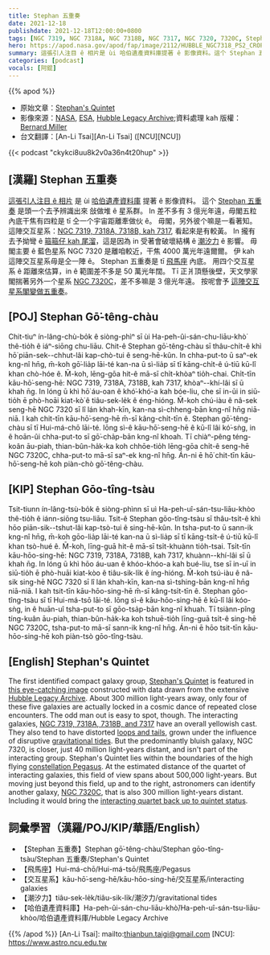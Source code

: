 ```yaml
---
title: Stephan 五重奏
date: 2021-12-18
publishdate: 2021-12-18T12:00:00+0800
tags: [NGC 7319, NGC 7318A, NGC 7318B, NGC 7317, NGC 7320, 7320C, Stephan 五重奏, 交互星系, 哈伯遺產資料庫]
hero: https://apod.nasa.gov/apod/fap/image/2112/HUBBLE_NGC7318_PS2_CROP_INSIGHT1024.jpg
summary: 這張引人注目 ê 相片是 ùi 哈伯遺產資料庫提著 ê 影像資料。這个 Stephan 五重奏 是頭一个去予辨識出來 敆做堆 ê 星系群。
categories: [podcast]
vocals: [阿錕]
---
```


{{% apod %}}

- 原始文章：[Stephan's Quintet](https://apod.nasa.gov/apod/ap211218.html)
- 影像來源：[NASA](https://www.nasa.gov/), [ESA](https://www.esa.int/), [Hubble Legacy Archive](https://hla.stsci.edu/);資料處理 kah 版權：[Bernard Miller](http://azstarman.net/CDK/index.html)
- 台文翻譯：[An-Li Tsai][An-Li Tsai] ([NCU][NCU])

{{< podcast "ckykci8uu8k2v0a36n4t20hup" >}}

## [漢羅] Stephan 五重奏
[這張引人注目 ê 相片][this eye-catching image] 是 ùi [哈伯遺產資料庫][Hubble Legacy Archive] 提著 ê 影像資料。
這个 [Stephan 五重奏][Stephan's Quintet] 是頭一个去予辨識出來 敆做堆 ê 星系群。
In 差不多有 3 億光年遠，毋閣五粒內底干焦有四粒是 tī 仝一个宇宙距離牽做伙 ê。
毋閣，另外彼个嘛是一看著知。
這陣交互星系：[NGC 7319, 7318A, 7318B, kah 7317][NGC 7319, 7318A, 7318B, and 7317], 看起來是有較黃。
In 攏有去予拗彎 ê [箍箍仔 kah 尾溜][loops and tails]，這是因為 in 受著會破壞結構 ê [潮汐力][gravitational tides] ê 影響。
毋閣主要 ê 藍色星系 NGC 7320 是離咱較近，干焦 4000 萬光年遠爾爾。
伊 kah 這陣交互星系毋是仝一陣 ê。
Stephan 五重奏是 tī [飛馬座][constellation Pegasus] 內底。
用四个交互星系 ê 距離來估算，in ê 範圍差不多是 50 萬光年闊。
Tī 正爿頂懸後壁，天文學家閣揣著另外一个星系 [NGC 7320C][NGC 7320C]，差不多嘛是 3 億光年遠。
按呢會予 [這陣交互星系閣變做五重奏][interacting quartet back up to quintet status]。

## [POJ] Stephan Gō͘-têng-chàu
Chit-tiuⁿ ín-lâng-chù-bo̍k ê siòng-phìⁿ sī ùi Ha-peh-ûi-sán-chu-liāu-khò͘ thê-tio̍h ê iáⁿ-siōng chu-liāu.
Chit-ê Stephan gō͘-têng-chàu sī thâu-chi̍t-ê khì hō͘ piān-sek--chhut-lâi kap-chò-tui ê seng-hē-kûn.
In chha-put-to ū saⁿ-ek kng-nî hn̄g, m̄-koh gō͘-lia̍p lāi-té kan-na ū sì-lia̍p sī tī kāng-chi̍t-ê ú-tiū kū-lî khan chò-hóe ê.
M̄-koh, lēng-gōa hit-ê mā-sī chi̍t-khòaⁿ tio̍h-chai.
Chi̍t-tīn kāu-hō͘-seng-hē: NGC 7319, 7318A, 7318B, kah 7317, khòaⁿ--khí-lâi sī ū khah n̄g.
In lóng ū khì hō͘ áu-oan ê khó͘-khó͘-a kah bóe-liu, che sī in-ūi in siū-tio̍h ē phò-hoāi kiat-kò͘ ê tiâu-sek-le̍k ê éng-hióng.
M̄-koh chú-iàu ê nâ-sek seng-hē NGC 7320 sī lî lán khah-kīn, kan-na sì-chheng-bān kng-nî hn̄g niā-niā.
I kah chit-tīn kāu-hō͘-seng-hē m̄-sī kâng-chi̍t-tīn ê.
Stephan gō͘-têng-chàu sī tī Hui-má-chō lāi-té.
Iōng sì-ê kāu-hō͘-seng-hē ê kū-lî lâi kó͘-sǹg, in ê hoān-ûi chha-put-to sī gō͘-cha̍p-bān kng-nî khoah.
Tī chiàⁿ-pêng téng-koân āu-piah, thian-bûn-ha̍k-ka koh chhōe-tio̍h lēng-gōa chi̍t-ê seng-hē NGC 7320C, chha-put-to mā-sī saⁿ-ek kng-nî hn̄g.
Án-ni ē hō͘ chit-tīn kāu-hō͘-seng-hē koh piàn-chò gō͘-têng-chàu.

## [KIP]  Stephan Gōo-tîng-tsàu
Tsit-tiunn ín-lâng-tsù-bo̍k ê siòng-phìnn sī uì Ha-peh-uî-sán-tsu-liāu-khòo thê-tio̍h ê iánn-siōng tsu-liāu.
Tsit-ê Stephan gōo-tîng-tsàu sī thâu-tsi̍t-ê khì hōo piān-sik--tshut-lâi kap-tsò-tui ê sing-hē-kûn.
In tsha-put-to ū sann-ik kng-nî hn̄g, m̄-koh gōo-lia̍p lāi-té kan-na ū sì-lia̍p sī tī kāng-tsi̍t-ê ú-tiū kū-lî khan tsò-hué ê.
M̄-koh, līng-guā hit-ê mā-sī tsi̍t-khuànn tio̍h-tsai.
Tsi̍t-tīn kāu-hōo-sing-hē: NGC 7319, 7318A, 7318B, kah 7317, khuànn--khí-lâi sī ū khah n̄g.
In lóng ū khì hōo áu-uan ê khóo-khóo-a kah bué-liu, tse sī in-uī in siū-tio̍h ē phò-huāi kiat-kòo ê tiâu-sik-li̍k ê íng-hióng.
M̄-koh tsú-iàu ê nâ-sik sing-hē NGC 7320 sī lî lán khah-kīn, kan-na sì-tshing-bān kng-nî hn̄g niā-niā.
I kah tsit-tīn kāu-hōo-sing-hē m̄-sī kâng-tsi̍t-tīn ê.
Stephan gōo-tîng-tsàu sī tī Hui-má-tsō lāi-té.
Iōng sì-ê kāu-hōo-sing-hē ê kū-lî lâi kóo-sǹg, in ê huān-uî tsha-put-to sī gōo-tsa̍p-bān kng-nî khuah.
Tī tsiànn-pîng tíng-kuân āu-piah, thian-bûn-ha̍k-ka koh tshuē-tio̍h līng-guā tsi̍t-ê sing-hē NGC 7320C, tsha-put-to mā-sī sann-ik kng-nî hn̄g.
Án-ni ē hōo tsit-tīn kāu-hōo-sing-hē koh piàn-tsò gōo-tîng-tsàu.

## [English] Stephan's Quintet
The first identified compact galaxy group, [Stephan's Quintet][Stephan's Quintet] is featured in [this eye-catching image][this eye-catching image] constructed with data drawn from the extensive [Hubble Legacy Archive][Hubble Legacy Archive].
About 300 million light-years away, only four of these five galaxies are actually locked in a cosmic dance of repeated close encounters.
The odd man out is easy to spot, though.
The interacting galaxies, [NGC 7319, 7318A, 7318B, and 7317][NGC 7319, 7318A, 7318B, and 7317] have an overall yellowish cast.
They also tend to have distorted [loops and tails][loops and tails], grown under the influence of disruptive [gravitational tides][gravitational tides].
But the predominantly bluish galaxy, NGC 7320, is closer, just 40 million light-years distant, and isn't part of the interacting group.
Stephan's Quintet lies within the boundaries of the high flying [constellation Pegasus][constellation Pegasus].
At the estimated distance of the quartet of interacting galaxies, this field of view spans about 500,000 light-years.
But moving just beyond this field, up and to the right, astronomers can identify another galaxy, [NGC 7320C][NGC 7320C], that is also 300 million light-years distant.
Including it would bring the [interacting quartet back up to quintet status][interacting quartet back up to quintet status].

## 詞彙學習（漢羅/POJ/KIP/華語/English）
- 【Stephan 五重奏】Stephan gō͘-têng-chàu/Stephan gōo-tîng-tsàu/Stephan 五重奏/Stephan's Quintet
- 【飛馬座】Hui-má-chō/Hui-má-tsō/飛馬座/Pegasus
- 【交互星系】kāu-hō͘-seng-hē/kāu-hōo-sing-hē/交互星系/interacting galaxies
- 【潮汐力】tiâu-sek-le̍k/tiâu-sik-li̍k/潮汐力/gravitational tides
- 【哈伯遺產資料庫】Ha-peh-ûi-sán-chu-liāu-khò͘/Ha-peh-uî-sán-tsu-liāu-khòo/哈伯遺產資料庫/Hubble Legacy Archive


{{% /apod %}}
[An-Li Tsai]: mailto:thianbun.taigi@gmail.com
[NCU]: https://www.astro.ncu.edu.tw

[Stephan's Quintet]:http://arxiv.org/abs/astro-ph/9802328
[this eye-catching image]:http://azstarman.net/CDK/HUBBLE_NGC7318.htm
[Hubble Legacy Archive]:http://hla.stsci.edu/
[NGC 7319, 7318A, 7318B, and 7317]:https://hubblesite.org/contents/media/images/2009/25/2606-Image.html?news=true
[loops and tails]:https://apod.nasa.gov/apod/ap090426.html
[gravitational tides]:https://apod.nasa.gov/apod/ap081115.html
[constellation Pegasus]:http://www.hawastsoc.org/deepsky/peg/index.html
[NGC 7320C]:https://en.wikipedia.org/wiki/NGC_7320c#/media/File:StephansQuintettIlustrated2.gif
[interacting quartet back up to quintet status]:http://chandra.harvard.edu/photo/2003/stephan/index.html
